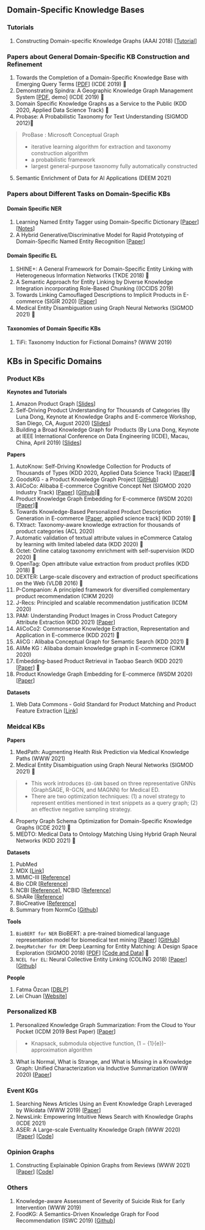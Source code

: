 ## Domain-Specific Knowledge Bases

### Tutorials
1. Constructing Domain-specific Knowledge Graphs (AAAI 2018) [[Tutorial](https://usc-isi-i2.github.io/AAAI18Tutorial/)]

### Papers about General Domain-Specific KB Construction and Refinement
1. Towards the Completion of a Domain-Specific Knowledge Base with Emerging Query Terms [[PDF](https://ieeexplore.ieee.org/abstract/document/8731487)] (ICDE 2019) 🌟 
2. Demonstrating Spindra: A Geographic Knowledge Graph Management System [[PDF](http://www.public.asu.edu/~jiayu2/geospark/publication/spindra-icde2019-demo.pdf), demo] (ICDE 2019) 🌟 
3. Domain Specific Knowledge Graphs as a Service to the Public (KDD 2020, Applied Data Science Track) 🌟 
4. Probase: A Probabilistic Taxonomy for Text Understanding (SIGMOD 2012)🌟
> ProBase : Microsoft Conceptual Graph
> * iterative learning algorithm for extraction and taxonomy construction algorithm
> * a probabilistic framework
> * largest general-purpose taxonomy fully automatically constructed 
5. Semantic Enrichment of Data for AI Applications (DEEM 2021)

### Papers about Different Tasks on Domain-Specific KBs
#### Domain Specific NER
1. Learning Named Entity Tagger using Domain-Specific Dictionary [[Paper](https://arxiv.org/pdf/1809.03599.pdf)] [[Notes](https://blog.csdn.net/Rock_y/article/details/108900106)]
2. A Hybrid Generative/Discriminative Model for Rapid Prototyping of Domain-Specific Named Entity Recognition [[Paper](https://pdfs.semanticscholar.org/d14d/ece78249b2039aa748bf3c7381653224d345.pdf)]

#### Domain Specific EL
1. SHINE+: A General Framework for Domain-Specific Entity Linking with Heterogeneous Information Networks (TKDE 2018) 🌟
2. A Semantic Approach for Entity Linking by Diverse Knowledge Integration incorporating Role-Based Chunking ((ICCIDS 2019)
3. Towards Linking Camouflaged Descriptions to Implicit Products in E-commerce (SIGIR 2020) [[Paper](https://dl.acm.org/doi/pdf/10.1145/3397271.3401067)]
4. Medical Entity Disambiguation using Graph Neural Networks (SIGMOD 2021) 🌟

#### Taxonomies of Domain Specific KBs
1. TiFi: Taxonomy Induction for Fictional Domains? (WWW 2019)

## KBs in Specific Domains

### Product KBs
__Keynotes and Tutorials__
1. Amazon Product Graph [[Slides](http://lunadong.com/talks/PG.pdf)]
2. Self-Driving Product Understanding for Thousands of Categories (By Luna Dong, Keynote at Knowledge Graphs and E-commerce Workshop, San Diego, CA, August 2020) [[Slides](http://lunadong.com/talks/SelfDrivingBG.pptx)]
3. Building a Broad Knowledge Graph for Products (By Luna Dong, Keynote at IEEE International Conference on Data Engineering (ICDE), Macau, China, April 2019) [[Slides](http://lunadong.com/talks/BG.pdf)]

__Papers__
1. AutoKnow: Self-Driving Knowledge Collection for Products of Thousands of Types (KDD 2020, Applied Data Science Track) [[Paper](https://arxiv.org/pdf/2006.13473.pdf)]🌟
2. GoodsKG - a Product Knowledge Graph Project [[GitHub](https://github.com/liuhuanyong/ProductKnowledgeGraph)]
3. AliCoCo: Alibaba E-commerce Cognitive Concept Net (SIGMOD 2020 Industry Track) [[Paper](https://arxiv.org/pdf/2003.13230.pdf)] [[Github](https://github.com/alicogintel/AliCoCo)]🌟
4. Product Knowledge Graph Embedding for E-commerce (WSDM 2020) [[Paper](https://arxiv.org/pdf/1911.12481.pdf)]🌟
5. Towards Knowledge-Based Personalized Product Description Generation in E-commerce [[Paper](https://arxiv.org/pdf/1903.12457.pdf), applied science track] (KDD 2019) 🌟
6. TXtract: Taxonomy-aware knowledge extraction for thousands of product categories (ACL 2020)
7. Automatic validation of textual attribute values in eCommerce Catalog by learning with limited labeled data (KDD 2020) 🌟
8. Octet: Online catalog taxonomy enrichment with self-supervision (KDD 2020) 🌟
9. OpenTag: Open attribute value extraction from product profiles (KDD 2018) 🌟
10. DEXTER: Large-scale discovery and extraction of product specifications on the Web (VLDB 2016) 🌟
11. P-Companion: A principled framework for diversified complementary product recommendation (CIKM 2020)
12. J-Recs: Principled and scalable recommendation justification (ICDM 2020)
13. PAM: Understanding Product Images in Cross Product Category Attribute Extraction (KDD 2021) [[Paper](https://arxiv.org/pdf/2106.04630.pdf)]
14. AliCoCo2: Commonsense Knowledge Extraction, Representation and Application in E-commerce (KDD 2021) 🌟
15. AliCG : Alibaba Conceptual Graph for Semantic Search (KDD 2021) 🌟
16. AliMe KG : Alibaba domain knowledge graph in E-commerce (CIKM 2020)
17. Embedding-based Product Retrieval in Taobao Search (KDD 2021) [[Paper](https://arxiv.org/pdf/2106.09297.pdf)] 🌟
18. Product Knowledge Graph Embedding for E-commerce (WSDM 2020) [[Paper](https://dl.acm.org/doi/pdf/10.1145/3336191.3371778)]

__Datasets__
1.  Web Data Commons - Gold Standard for Product Matching and Product Feature Extraction [[Link](http://webdatacommons.org/productcorpus/)]

### Meidcal KBs
__Papers__
1. MedPath: Augmenting Health Risk Prediction via Medical Knowledge Paths (WWW 2021)
2. Medical Entity Disambiguation using Graph Neural Networks (SIGMOD 2021) 🌟
> * This work introduces `ED-GNN` based on three representative GNNs (GraphSAGE, R-GCN, and MAGNN) for Medical ED. 
> * There are two optimization techniques: (1) a novel strategy to represent entities mentioned in text snippets as a query graph; (2) an effective negative sampling strategy.
4. Property Graph Schema Optimization for Domain-Specific Knowledge Graphs (ICDE 2021) 🌟 
5. MEDTO: Medical Data to Ontology Matching Using Hybrid Graph Neural Networks (KDD 2021) 🌟

__Datasets__
1. PubMed
2. MDX [[Link](https://www.ibm.com/products/micromedex-with-watson)]
3. MIMIC-III [[Reference](https://www.nature.com/articles/sdata201635)]
4. Bio CDR [[Reference](https://www.ncbi.nlm.nih.gov/pmc/articles/PMC4860626/)]
5. NCBI [[Reference](https://pubmed.ncbi.nlm.nih.gov/24393765/)], NCBID [[Reference](https://www.ncbi.nlm.nih.gov/CBBresearch/Dogan/DISEASE/)]
6. ShARe [[Reference](https://aclanthology.org/S14-2007.pdf)]
7. BioCreative [[Reference](https://biocreative.bioinformatics.udel.edu/resources/corpora/biocreative-v-cdr-corpus/)]
8. Summary from NormCo [[Github](https://github.com/IBM/aihn-ucsd/tree/master/NormCo-deep-disease-normalization)]


__Tools__
1. `BioBERT for NER` BioBERT: a pre-trained biomedical language representation model for biomedical text mining [[Paper](https://arxiv.org/ftp/arxiv/papers/1901/1901.08746.pdf)] [[GitHub](https://github.com/dmis-lab/biobert)]
2. `DeepMatcher for EM`: Deep Learning for Entity Matching: A Design Space Exploration (SIGMOD 2018) [[PDF](http://pages.cs.wisc.edu/~anhai/papers1/deepmatcher-sigmod18.pdf)] [[Code and Data](https://github.com/anhaidgroup/deepmatcher)] 🌟
3. `NCEL for EL`: Neural Collective Entity Linking (COLING 2018) [[Paper](https://arxiv.org/pdf/1811.08603.pdf)] [[Github](https://github.com/TaoMiner/NCEL)]

__People__
1. Fatma Özcan [[DBLP](https://dblp.org/pid/o/FatmaOzcan.html)]
2. Lei Chuan [[Website](https://leichuan.github.io/publications/)]

### Personalized KB
1. Personalized Knowledge Graph Summarization: From the Cloud to Your Pocket (ICDM 2019 Best Paper) [[Paper](https://ieeexplore.ieee.org/document/8970788)]
> * Knapsack, submodula objective function,  (1 − {1}{e})-approximation algorithm
3. What is Normal, What is Strange, and What is Missing in a Knowledge Graph: Unified Characterization via Inductive Summarization (WWW 2020) [[Paper](https://dl.acm.org/doi/pdf/10.1145/3366423.3380189)]

### Event KGs
1. Searching News Articles Using an Event Knowledge Graph Leveraged by Wikidata (WWW 2019) [[Paper](https://arxiv.org/pdf/1904.05557.pdf)]
2. NewsLink: Empowering Intuitive News Search with Knowledge Graphs (ICDE 2021)
3. ASER: A Large-scale Eventuality Knowledge Graph (WWW 2020) [[Paper](https://dl.acm.org/doi/pdf/10.1145/3366423.3380107)] [[Code](https://github.com/HKUST-KnowComp/ASER)]

### Opinion Graphs
1. Constructing Explainable Opinion Graphs from Reviews (WWW 2021) [[Paper](https://arxiv.org/pdf/2006.00119.pdf)] [[Code](https://github.com/megagonlabs/explainit)]

### Others
1. Knowledge-aware Assessment of Severity of Suicide Risk for Early Intervention (WWW 2019)
2. FoodKG: A Semantics-Driven Knowledge Graph for Food Recommendation (ISWC 2019) [[Github](https://foodkg.github.io/foodkg.html)]

